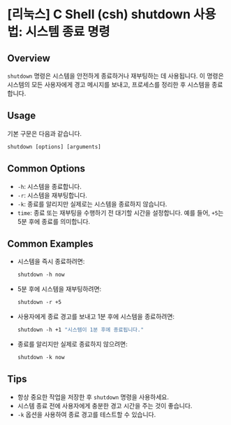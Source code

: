 # [리눅스] C Shell (csh) shutdown 사용법: 시스템 종료 명령

## Overview
`shutdown` 명령은 시스템을 안전하게 종료하거나 재부팅하는 데 사용됩니다. 이 명령은 시스템의 모든 사용자에게 경고 메시지를 보내고, 프로세스를 정리한 후 시스템을 종료합니다.

## Usage
기본 구문은 다음과 같습니다.

```csh
shutdown [options] [arguments]
```

## Common Options
- `-h`: 시스템을 종료합니다.
- `-r`: 시스템을 재부팅합니다.
- `-k`: 종료를 알리지만 실제로는 시스템을 종료하지 않습니다.
- `time`: 종료 또는 재부팅을 수행하기 전 대기할 시간을 설정합니다. 예를 들어, `+5`는 5분 후에 종료를 의미합니다.

## Common Examples
- 시스템을 즉시 종료하려면:
  ```csh
  shutdown -h now
  ```

- 5분 후에 시스템을 재부팅하려면:
  ```csh
  shutdown -r +5
  ```

- 사용자에게 종료 경고를 보내고 1분 후에 시스템을 종료하려면:
  ```csh
  shutdown -h +1 "시스템이 1분 후에 종료됩니다."
  ```

- 종료를 알리지만 실제로 종료하지 않으려면:
  ```csh
  shutdown -k now
  ```

## Tips
- 항상 중요한 작업을 저장한 후 `shutdown` 명령을 사용하세요.
- 시스템 종료 전에 사용자에게 충분한 경고 시간을 주는 것이 좋습니다.
- `-k` 옵션을 사용하여 종료 경고를 테스트할 수 있습니다.